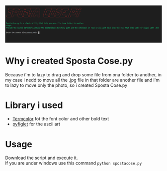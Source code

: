 ![Screenshot](screen.png)

# Why i created Sposta Cose.py
 Because i'm to lazy to drag and drop some file from ona folder to another, in my case i nedd to move all the .jpg file in that folder are another file and i'm to lazy to move only the photo, so i created Sposta Cose.py

# Library i used
* [Termcolor](https://pypi.org/project/termcolor/) fot the font color and other bold text
* [pyfiglet](https://pypi.org/project/pyfiglet/) for the ascii art

# Usage
Download the script and execute it.  
If you are under windows use this command ```python spostacose.py```
